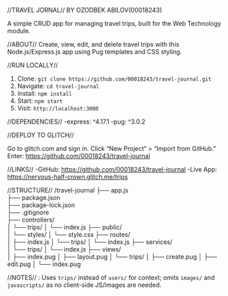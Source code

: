 //TRAVEL JORNAL// BY OZODBEK ABILOV(00018243)

A simple CRUD app for managing travel trips, built for the Web Technology module.

//ABOUT//
Create, view, edit, and delete travel trips with this Node.js/Express.js app using Pug templates and CSS styling.

//RUN LOCALLY//
1. Clone: `git clone https://github.com/00018243/travel-journal.git`
2. Navigate: `cd travel-journal`
3. Install: `npm install`
4. Start: `npm start`
5. Visit: `http://localhost:3000`

//DEPENDENCIES//
-express: ^4.17.1
-pug: ^3.0.2


//DEPLOY TO GLITCH//

Go to glitch.com and sign in.
Click “New Project” > “Import from GitHub.”
Enter: https://github.com/00018243/travel-journal



//LINKS//
-GitHub: https://github.com/00018243/travel-journal
-Live App: https://nervous-half-crown.glitch.me/trips 

//STRUCTURE//
/travel-journal
├── app.js               
├── package.json          
├── package-lock.json     
├── .gitignore           
├── controllers/          
│   └── trips/
│       └── index.js
├── public/               
│   └── styles/
│       └── style.css
├── routes/               
│   ├── index.js
│   └── trips/
│       └── index.js
├── services/             
│   └── trips/
│       └── index.js
├── views/               
│   ├── index.pug
│   ├── layout.pug
│   └── trips/
│       ├── create.pug
│       ├── edit.pug
│       └── index.pug

//NOTES//
: Uses `trips/` instead of `users/` for context; omits `images/` and `javascripts/` as no client-side JS/images are needed.


